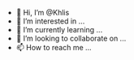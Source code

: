 - 👋 Hi, I’m @Khlis
- 👀 I’m interested in ...
- 🌱 I’m currently learning ...
- 💞️ I’m looking to collaborate on ...
- 📫 How to reach me ...

<!---
Khlis/Khlis is a ✨ special ✨ repository because its `README.md` (this file) appears on your GitHub profile.
You can click the Preview link to take a look at your changes.
--->
